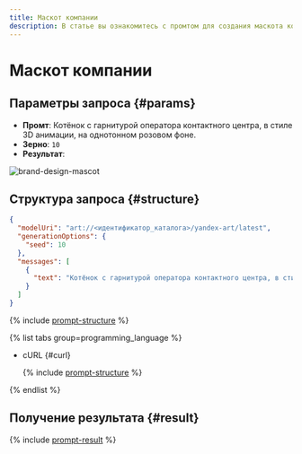 ```yaml
---
title: Маскот компании
description: В статье вы ознакомитесь с промтом для создания маскота компании.
---
```


# Маскот компании

## Параметры запроса {#params}

* **Промт**: Котёнок с гарнитурой оператора контактного центра, в стиле 3D анимации, на однотонном розовом фоне.
* **Зерно**: `10`
* **Результат**:

![brand-design-mascot](../../../_assets/yandexgpt/brand-design-mascot.jpg)

## Структура запроса {#structure}

```json
{
  "modelUri": "art://<идентификатор_каталога>/yandex-art/latest",
  "generationOptions": {
    "seed": 10
  },
  "messages": [
    {
      "text": "Котёнок с гарнитурой оператора контактного центра, в стиле 3D анимации, на однотонном розовом фоне"
    }
  ]
}
```

{% include [prompt-structure](../../../_includes/ai-studio/yandexart/api-parameters.md) %}

{% list tabs group=programming_language %}

- cURL {#curl}

  {% include [prompt-structure](../../../_includes/ai-studio/yandexart/prompt-request.md) %}

{% endlist %}

## Получение результата {#result}

{% include [prompt-result](../../../_includes/ai-studio/yandexart/prompt-result.md) %}
